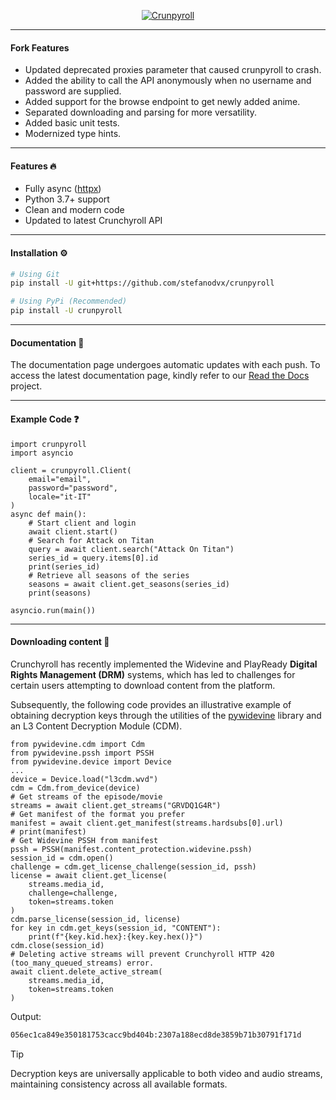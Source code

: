 <p align="center">
    <a href="https://github.com/stefanodvx/crunpyroll">
        <img src="https://github.com/stefanodvx/crunpyroll/assets/69367859/255bd391-3a7c-44f1-bf8c-08de275e73e9" alt="Crunpyroll">
    </a>
</p>

---

#### Fork Features
- Updated deprecated proxies parameter that caused crunpyroll to crash.
- Added the ability to call the API anonymously when no username and password are supplied.
- Added support for the browse endpoint to get newly added anime.
- Separated downloading and parsing for more versatility.
- Added basic unit tests.
- Modernized type hints.

---

#### Features 🔥

- Fully async ([httpx](https://www.python-httpx.org/))
- Python 3.7+ support
- Clean and modern code
- Updated to latest Crunchyroll API

---

#### Installation ⚙️

```bash
# Using Git
pip install -U git+https://github.com/stefanodvx/crunpyroll

# Using PyPi (Recommended)
pip install -U crunpyroll
```

---

#### Documentation 📄

The documentation page undergoes automatic updates with each push. To access the latest documentation page, kindly refer to our [Read the Docs](https://crunpyroll.readthedocs.io/) project.

---

#### Example Code ❓

```py3
import crunpyroll
import asyncio

client = crunpyroll.Client(
    email="email",
    password="password",
    locale="it-IT"
)
async def main():
    # Start client and login
    await client.start()
    # Search for Attack on Titan
    query = await client.search("Attack On Titan")
    series_id = query.items[0].id
    print(series_id)
    # Retrieve all seasons of the series
    seasons = await client.get_seasons(series_id)
    print(seasons)

asyncio.run(main())
```

---

#### Downloading content 🔑

Crunchyroll has recently implemented the Widevine and PlayReady **Digital Rights Management (DRM)** systems, which has led to challenges for certain users attempting to download content from the platform.

Subsequently, the following code provides an illustrative example of obtaining decryption keys through the utilities of the [pywidevine](https://github.com/devine-dl/pywidevine) library and an L3 Content Decryption Module (CDM).

```py3
from pywidevine.cdm import Cdm
from pywidevine.pssh import PSSH
from pywidevine.device import Device
...
device = Device.load("l3cdm.wvd")
cdm = Cdm.from_device(device)
# Get streams of the episode/movie
streams = await client.get_streams("GRVDQ1G4R")
# Get manifest of the format you prefer
manifest = await client.get_manifest(streams.hardsubs[0].url)
# print(manifest)
# Get Widevine PSSH from manifest
pssh = PSSH(manifest.content_protection.widevine.pssh)
session_id = cdm.open()
challenge = cdm.get_license_challenge(session_id, pssh)
license = await client.get_license(
    streams.media_id,
    challenge=challenge,
    token=streams.token
)
cdm.parse_license(session_id, license)
for key in cdm.get_keys(session_id, "CONTENT"):
    print(f"{key.kid.hex}:{key.key.hex()}")
cdm.close(session_id)
# Deleting active streams will prevent Crunchyroll HTTP 420 (too_many_queued_streams) error.
await client.delete_active_stream(
    streams.media_id,
    token=streams.token
)
```

Output:

```bash
056ec1ca849e350181753cacc9bd404b:2307a188ecd8de3859b71b30791f171d
```

> [!TIP]
> Decryption keys are universally applicable to both video and audio streams, maintaining consistency across all available formats.
